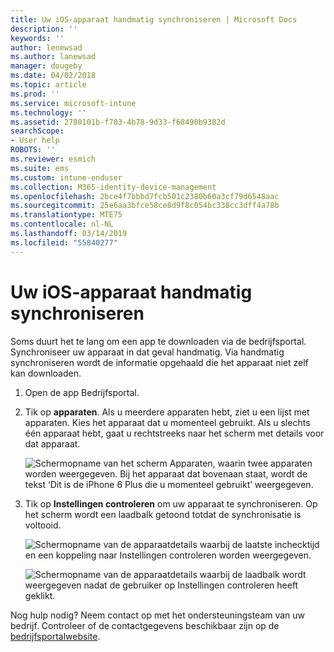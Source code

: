 ```yaml
---
title: Uw iOS-apparaat handmatig synchroniseren | Microsoft Docs
description: ''
keywords: ''
author: lenewsad
ms.author: lanewsad
manager: dougeby
ms.date: 04/02/2018
ms.topic: article
ms.prod: ''
ms.service: microsoft-intune
ms.technology: ''
ms.assetid: 2780101b-f703-4b78-9d33-f68490b9382d
searchScope:
- User help
ROBOTS: ''
ms.reviewer: esmich
ms.suite: ems
ms.custom: intune-enduser
ms.collection: M365-identity-device-management
ms.openlocfilehash: 2bce4f7bbbd7fcb501c2380b60a3cf79d6548aac
ms.sourcegitcommit: 25e6aa3bfce58ce8d9f8c054bc338cc3dff4a78b
ms.translationtype: MTE75
ms.contentlocale: nl-NL
ms.lasthandoff: 03/14/2019
ms.locfileid: "55840277"
---
```

# <a name="sync-your-ios-device-manually"></a>Uw iOS-apparaat handmatig synchroniseren

Soms duurt het te lang om een app te downloaden via de bedrijfsportal. Synchroniseer uw apparaat in dat geval handmatig. Via handmatig synchroniseren wordt de informatie opgehaald die het apparaat niet zelf kan downloaden.

1. Open de app Bedrijfsportal.

2. Tik op **apparaten**. Als u meerdere apparaten hebt, ziet u een lijst met apparaten. Kies het apparaat dat u momenteel gebruikt. Als u slechts één apparaat hebt, gaat u rechtstreeks naar het scherm met details voor dat apparaat.

    ![Schermopname van het scherm Apparaten, waarin twee apparaten worden weergegeven. Bij het apparaat dat bovenaan staat, wordt de tekst ‘Dit is de iPhone 6 Plus die u momenteel gebruikt’ weergegeven.](/intune-user-help/media/ios_sync_1_CP_after_1804.png)

3. Tik op **Instellingen controleren** om uw apparaat te synchroniseren. Op het scherm wordt een laadbalk getoond totdat de synchronisatie is voltooid.

    ![Schermopname van de apparaatdetails waarbij de laatste inchecktijd en een koppeling naar Instellingen controleren worden weergegeven.](/intune-user-help/media/ios_sync_2_CP_after_1804.png)  

   ![Schermopname van de apparaatdetails waarbij de laadbalk wordt weergegeven nadat de gebruiker op Instellingen controleren heeft geklikt.](/intune-user-help/media/ios_sync_3_CP-after_1804.png)

Nog hulp nodig? Neem contact op met het ondersteuningsteam van uw bedrijf. Controleer of de contactgegevens beschikbaar zijn op de [bedrijfsportalwebsite](https://go.microsoft.com/fwlink/?linkid=2010980).

